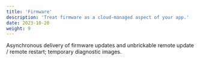```yaml
---
title: 'Firmware'
description: 'Treat firmware as a cloud-managed aspect of your app.'
date: 2023-10-20
weight: 9
---
```


Asynchronous delivery of firmware updates and unbrickable remote update / remote restart; temporary diagnostic images.
